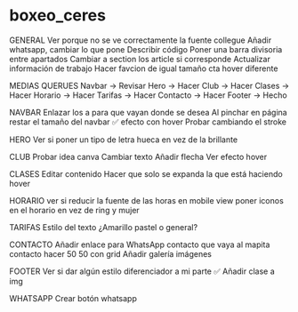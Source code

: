 # boxeo_ceres

GENERAL
Ver porque no se ve correctamente la fuente collegue
Añadir whatsapp, cambiar lo que pone
Describir código
Poner una barra divisoria entre apartados
Cambiar a section los article si corresponde
Actualizar información de trabajo
Hacer favcion de igual tamaño
cta hover diferente

MEDIAS QUERUES
Navbar -> Revisar
Hero -> Hacer
Club -> Hacer
Clases -> Hacer
Horario -> Hacer
Tarifas -> Hacer
Contacto -> Hacer
Footer -> Hecho

NAVBAR
Enlazar los a para que vayan donde se desea
Al pinchar en página restar el tamaño del navbar
✅ efecto con hover
Probar cambiando el stroke

HERO
Ver si poner un tipo de letra hueca en vez de la brillante

CLUB
Probar idea canva
Cambiar texto
Añadir flecha
Ver efecto hover

CLASES
Editar contenido
Hacer que solo se expanda la que está haciendo hover

HORARIO
ver si reducir la fuente de las horas en mobile view
poner iconos en el horario en vez de ring y mujer

TARIFAS
Estilo del texto
¿Amarillo pastel o general?

CONTACTO
Añadir enlace para WhatsApp
contacto que vaya al mapita
contacto hacer 50 50 con grid
Añadir galería imágenes

FOOTER
Ver si dar algún estilo diferenciador a mi parte
✅ Añadir clase a img

WHATSAPP
Crear botón whatsapp